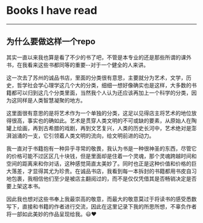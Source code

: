 # Books I have read

---

## 为什么要做这样一个repo

其实一直以来我也算是看了不少的书了吧，不管是本专业的还是那些所谓的课外书，在我看来这些书都同等的重要--对于一个健全的人来讲。



这一次去了苏州的诚品书店，里面的分类很有意思，主要就分为艺术，文学，历史，哲学社会学心理学这几个大的分类，细细一想好像确实也是这样，大多数的书籍都可以归到这几个分类里面，当然我个人认为还应该再加上一个科学的分类，因为这同样是人类智慧凝聚的地方。



这里面很有意思的是将艺术作为一个单独的分类，这足以见得店主将艺术的地位放得很高，事实也的确如此。艺术是贯穿人类文明的不可或缺的要素，从原始人在陶罐上绘画，再到古希腊的戏剧，再到文艺复兴，人类的历史长河中，艺术绝对是澎湃汹涌的一支，它引领着人类文明的流向，给文明前进的动力。



我一直对于书籍抱有一种异乎寻常的敬畏，我认为书是一种很神圣的东西，尽管它的价格可能不过区区几十块钱，但是里面却是住着一个灵魂，那个灵魂跨越时间和空间的距离来和你对话，这种感觉简直太美妙了。同时也正是这种价值和价格的巨大落差，才显得其尤为珍贵。在诚品书店，我看到每一本拆封的书籍都用书皮自习地包裹，我相信他们至少是被店主翻阅过的，而不是仅仅凭借其是否畅销决定是否要上架这本书。



因此我也想对这些书奉上我最崇高的敬意，而最大的敬意莫过于将读书的感受悉数写下，直接和书籍的作者进行交流，因此在这里记录下我的所思所想，不辜负作者将一部如此美妙的作品呈现给我。:smiley::heart: